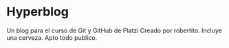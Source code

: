 # Hyperblog
Un blog para el curso de Git y GitHub de Platzi
Creado por robertito.
Incluye una cerveza.
Apto todo publico.